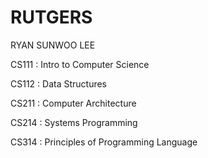 # RUTGERS

RYAN SUNWOO LEE

CS111 : Intro to Computer Science

CS112 : Data Structures

CS211 : Computer Architecture

CS214 : Systems Programming

CS314 : Principles of Programming Language
